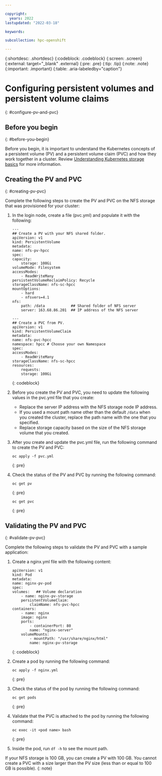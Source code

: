 ```yaml
---

copyright:
  years: 2022
lastupdated: "2022-03-18"

keywords: 

subcollection: hpc-openshift

---
```


{:shortdesc: .shortdesc}
{:codeblock: .codeblock}
{:screen: .screen}
{:external: target="_blank" .external}
{:pre: .pre}
{:tip: .tip}
{:note: .note}
{:important: .important}
{:table: .aria-labeledby="caption"}

# Configuring persistent volumes and persistent volume claims
{: #configure-pv-and-pvc}

## Before you begin
{: #before-you-begin}

Before you begin, it is important to understand the Kubernetes concepts of a persistent volume (PV) and a persistent volume claim (PVC) and how they work together in a cluster. Review [Understanding Kubernetes storage basics](/docs/openshift?topic=openshift-kube_concepts) for more information.

## Creating the PV and PVC
{: #creating-pv-pvc}

Complete the following steps to create the PV and PVC on the NFS storage that was provisioned for your cluster:

1. In the login node, create a file (pvc.yml) and populate it with the following:

    ```
    ---
    ## Create a PV with your NFS shared folder.
    apiVersion: v1
    kind: PersistentVolume
    metadata:
    name: nfs-pv-hpcc
    spec:
    capacity:
        storage: 100Gi
    volumeMode: Filesystem
    accessModes:
        - ReadWriteMany
    persistentVolumeReclaimPolicy: Recycle
    storageClassName: nfs-sc-hpcc
    mountOptions:
        - hard
        - nfsvers=4.1
    nfs:
        path: /data            ## Shared folder of NFS server
        server: 163.68.86.201  ## IP address of the NFS server

    ---
    ## Create a PVC from PV.
    apiVersion: v1
    kind: PersistentVolumeClaim
    metadata:
    name: nfs-pvc-hpcc
    namespace: hpcc # Choose your own Namespace 
    spec:
    accessModes:
        - ReadWriteMany
    storageClassName: nfs-sc-hpcc
    resources:
        requests:
        storage: 100Gi
    ```
    {: codeblock}

2. Before you create the PV and PVC, you need to update the following values in the pvc.yml file that you create:
    * Replace the server IP address with the NFS storage node IP address.
    * If you used a mount path name other than the default `/data` when you created the cluster, replace the path name with the one that you specified. 
    * Replace storage capacity based on the size of the NFS storage volume that you created. 
3. After you create and update the pvc.yml file, run the following command to create the PV and PVC:

    ```
    oc apply -f pvc.yml
    ```
    {: pre}

4. Check the status of the PV and PVC by running the following command:

    ```
    oc get pv
    ```
    {: pre}

    ```
    oc get pvc
    ```
    {: pre}

## Validating the PV and PVC
{: #validate-pv-pvc}

Complete the following steps to validate the PV and PVC with a sample application:

1. Create a nginx.yml file with the following content:

    ```
    apiVersion: v1
    kind: Pod
    metadata:
    name: nginx-pv-pod
    spec:
    volumes:   ## Volume declaration
        - name: nginx-pv-storage
        persistentVolumeClaim:
            claimName: nfs-pvc-hpcc
    containers:
        - name: nginx
        image: nginx
        ports:
            - containerPort: 80
            name: "nginx-server"
        volumeMounts:
            - mountPath: "/usr/share/nginx/html"
            name: nginx-pv-storage
    ```
    {: codeblock}

2. Create a pod by running the following command:

    ```
    oc apply -f nginx.yml
    ```
    {: pre}

3. Check the status of the pod by running the following command:

    ```
    oc get pods
    ```
    {: pre}

4. Validate that the PVC is attached to the pod by running the following command:

    ```
    oc exec -it <pod name> bash
    ```
    {: pre}

5. Inside the pod, run `df -h` to see the mount path.

If your NFS storage is 100 GB, you can create a PV with 100 GB. You cannot create a PVC with a size larger than the PV size (less than or equal to 100 GB is possible).
{: note}
